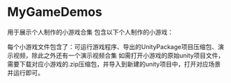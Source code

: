 # MyGameDemos
用于展示个人制作的小游戏合集
包含以下个人制作的小游戏：


每个小游戏文件包含了：可运行游戏程序、导出的UnityPackage项目压缩包、演示视频，除此之外还有一个演示视频合集
如需打开小游戏的原始unity项目文件，需要下载对应小游戏的.zip压缩包，并导入到新建的unity项目中，打开对应场景并运行即可。
